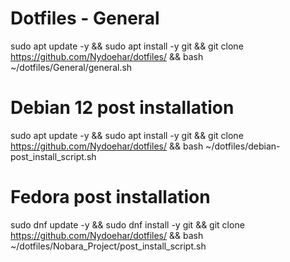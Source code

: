   # Dotfiles - General
sudo apt update -y && sudo apt install -y git && git clone https://github.com/Nydoehar/dotfiles/ && bash ~/dotfiles/General/general.sh
  
  # Debian 12 post installation
sudo apt update -y && sudo apt install -y git && git clone https://github.com/Nydoehar/dotfiles/ && bash ~/dotfiles/debian-post_install_script.sh

  # Fedora post installation
sudo dnf update -y && sudo dnf install -y git && git clone https://github.com/Nydoehar/dotfiles/ && bash ~/dotfiles/Nobara_Project/post_install_script.sh
